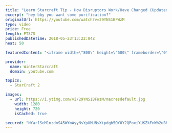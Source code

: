 ```yaml
---
title: "Learn Starcraft Tip - How Disruptors Work/Have Changed (Updated Patch 4.0 2018)"
excerpt: "hey bby you want some purification?"
originalUrl: https://youtube.com/watch?v=29YNS1BFWzM
type: video
price: Free
length: PT37S
publishedDateTime: 2018-05-23T13:22:04Z
heat: 50

featuredContent: "<iframe width=\"800\" height=\"500\" frameborder=\"0\" src=\"https://www.youtube.com/embed/29YNS1BFWzM\" allow=\"accelerometer; autoplay; encrypted-media; gyroscope; picture-in-picture\" allowfullscreen></iframe>"

provider:
  name: WinterStarcraft
  domain: youtube.com

topics:
  - StarCraft 2

images:
  - url: https://i.ytimg.com/vi/29YNS1BFWzM/maxresdefault.jpg
    width: 1280
    height: 720
    isCached: true

secured: "NYar1SeM1nzdnS45WYmAyyNsYpUMUNsXipdgb5OY0Y2QPoxiYUKZkFnWh2uBhIj18FID0Htu8oM7nYVimk5KTGJiBDBxYcURzztIur5CwPKMnIXeJiMUd8RREu37FP08zbownrARCL2ZoL/KqMRXyDjQ9tUA6UQsqpFtx99fqZfMX/cCBvgL4N0GuZDSccmIH6m0vmDuzF0pL7+upLGOsEzB9MMYGM0K53IzD8h005fM0IIJke2uWqx2mxvWVZ9+eJtL/XcjJ1PNXkXKk0tBHHYL1u8Fja3Ty2pzisZABIJqvujeawkDduxBWhaBJbUI/JQpY/M5B8p0mggcIS7IOt/wjtMYRS8rcqp3PvhZ6BYxfvz+1oB3fNYY+OJuhLtTuBTjDX5htiGFawGiYgLunjH+bH1W1zRtWyOU3bGnVF0=;L/18+mp8McWHgaB92LwNUw=="
---
```


